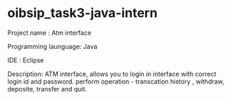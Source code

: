 # oibsip_task3-java-intern

Project name : Atm interface 

Programming launguage: Java 

IDE : Eclipse 

Description: ATM interface, allows you to login in interface with correct login id and password. perform operation - transcation history , withdraw, deposite, transfer and quit.

